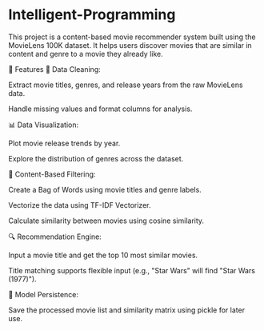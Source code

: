 # Intelligent-Programming
This project is a content-based movie recommender system built using the MovieLens 100K dataset. It helps users discover movies that are similar in content and genre to a movie they already like.

📌 Features
🧹 Data Cleaning:

Extract movie titles, genres, and release years from the raw MovieLens data.

Handle missing values and format columns for analysis.

📊 Data Visualization:

Plot movie release trends by year.

Explore the distribution of genres across the dataset.

🧠 Content-Based Filtering:

Create a Bag of Words using movie titles and genre labels.

Vectorize the data using TF-IDF Vectorizer.

Calculate similarity between movies using cosine similarity.

🔍 Recommendation Engine:

Input a movie title and get the top 10 most similar movies.

Title matching supports flexible input (e.g., "Star Wars" will find "Star Wars (1977)").

💾 Model Persistence:

Save the processed movie list and similarity matrix using pickle for later use.
